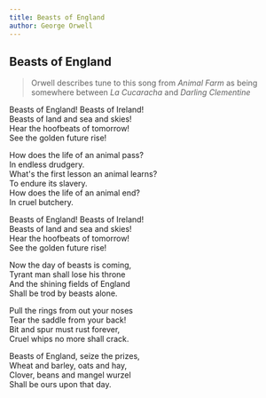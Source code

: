 ```yaml
---
title: Beasts of England
author: George Orwell
---
```

 
## Beasts of England

> Orwell describes tune to this song from *Animal Farm* as being somewhere between *La Cucaracha* and *Darling Clementine*

Beasts of England! Beasts of Ireland!  
Beasts of land and sea and skies!  
Hear the hoofbeats of tomorrow!  
See the golden future rise!

How does the life of an animal pass?  
In endless drudgery.  
What's the first lesson an animal learns?  
To endure its slavery.  
How does the life of an animal end?  
In cruel butchery.

Beasts of England! Beasts of Ireland!  
Beasts of land and sea and skies!  
Hear the hoofbeats of tomorrow!  
See the golden future rise!

Now the day of beasts is coming,  
Tyrant man shall lose his throne  
And the shining fields of England  
Shall be trod by beasts alone.

Pull the rings from out your noses  
Tear the saddle from your back!  
Bit and spur must rust forever,  
Cruel whips no more shall crack.

Beasts of England, seize the prizes,  
Wheat and barley, oats and hay,  
Clover, beans and mangel wurzel  
Shall be ours upon that day.
